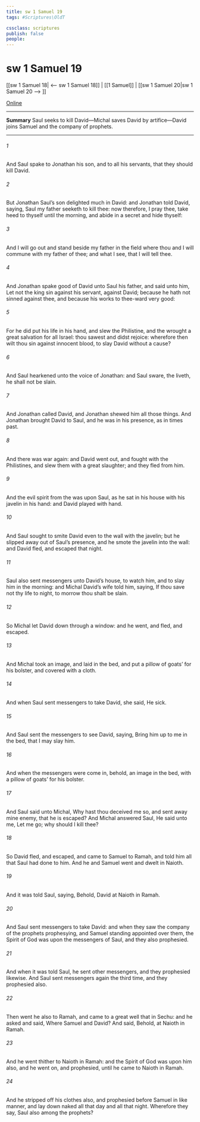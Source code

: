 ```yaml
---
title: sw 1 Samuel 19
tags: #Scriptures\OldT

cssclass: scriptures
publish: false
people:
---
```


# sw 1 Samuel 19
[[sw 1 Samuel 18| <-- sw 1 Samuel 18]] | [[1 Samuel]] | [[sw 1 Samuel 20|sw 1 Samuel 20 --> ]]

[Online](https://churchofjesuschrist.org/study/scriptures/ot/1-sam/19?lang=eng)

---
__Summary__
Saul seeks to kill David—Michal saves David by artifice—David joins Samuel and the company of prophets.

---
###### 1 
And Saul spake to Jonathan his son, and to all his servants, that they should kill David.

###### 2 
But Jonathan Saul’s son delighted much in David: and Jonathan told David, saying, Saul my father seeketh to kill thee: now therefore, I pray thee, take heed to thyself until the morning, and abide in a secret  and hide thyself:

###### 3 
And I will go out and stand beside my father in the field where thou  and I will commune with my father of thee; and what I see, that I will tell thee.

###### 4 
And Jonathan spake good of David unto Saul his father, and said unto him, Let not the king sin against his servant, against David; because he hath not sinned against thee, and because his works  to thee-ward very good:

###### 5 
For he did put his life in his hand, and slew the Philistine, and the  wrought a great salvation for all Israel: thou sawest  and didst rejoice: wherefore then wilt thou sin against innocent blood, to slay David without a cause?

###### 6 
And Saul hearkened unto the voice of Jonathan: and Saul sware,  the  liveth, he shall not be slain.

###### 7 
And Jonathan called David, and Jonathan shewed him all those things. And Jonathan brought David to Saul, and he was in his presence, as in times past.

###### 8 
And there was war again: and David went out, and fought with the Philistines, and slew them with a great slaughter; and they fled from him.

###### 9 
And the evil spirit from the  was upon Saul, as he sat in his house with his javelin in his hand: and David played with  hand.

###### 10 
And Saul sought to smite David even to the wall with the javelin; but he slipped away out of Saul’s presence, and he smote the javelin into the wall: and David fled, and escaped that night.

###### 11 
Saul also sent messengers unto David’s house, to watch him, and to slay him in the morning: and Michal David’s wife told him, saying, If thou save not thy life to night, to morrow thou shalt be slain.

###### 12 
So Michal let David down through a window: and he went, and fled, and escaped.

###### 13 
And Michal took an image, and laid  in the bed, and put a pillow of goats’  for his bolster, and covered  with a cloth.

###### 14 
And when Saul sent messengers to take David, she said, He  sick.

###### 15 
And Saul sent the messengers  to see David, saying, Bring him up to me in the bed, that I may slay him.

###### 16 
And when the messengers were come in, behold,  an image in the bed, with a pillow of goats’  for his bolster.

###### 17 
And Saul said unto Michal, Why hast thou deceived me so, and sent away mine enemy, that he is escaped? And Michal answered Saul, He said unto me, Let me go; why should I kill thee?

###### 18 
So David fled, and escaped, and came to Samuel to Ramah, and told him all that Saul had done to him. And he and Samuel went and dwelt in Naioth.

###### 19 
And it was told Saul, saying, Behold, David  at Naioth in Ramah.

###### 20 
And Saul sent messengers to take David: and when they saw the company of the prophets prophesying, and Samuel standing  appointed over them, the Spirit of God was upon the messengers of Saul, and they also prophesied.

###### 21 
And when it was told Saul, he sent other messengers, and they prophesied likewise. And Saul sent messengers again the third time, and they prophesied also.

###### 22 
Then went he also to Ramah, and came to a great well that  in Sechu: and he asked and said, Where  Samuel and David? And  said, Behold,  at Naioth in Ramah.

###### 23 
And he went thither to Naioth in Ramah: and the Spirit of God was upon him also, and he went on, and prophesied, until he came to Naioth in Ramah.

###### 24 
And he stripped off his clothes also, and prophesied before Samuel in like manner, and lay down naked all that day and all that night. Wherefore they say,  Saul also among the prophets?

